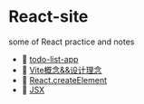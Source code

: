 <!--
 * @Author: luoxi
 * @LastEditTime: 2022-02-01 13:21:58
 * @LastEditors: your name
 * @Description: 
-->
# React-site
some of React practice and notes  
- 📝 [todo-list-app](./todo-list-app/src/README.md)  
- 📖 [Vite概念&&设计理念](./notes/Vite概念&&设计理念.md)  
- 📖 [React.createElement](./notes/React.createElement.md)  
- 📖 [JSX](./notes/JSX.md)  